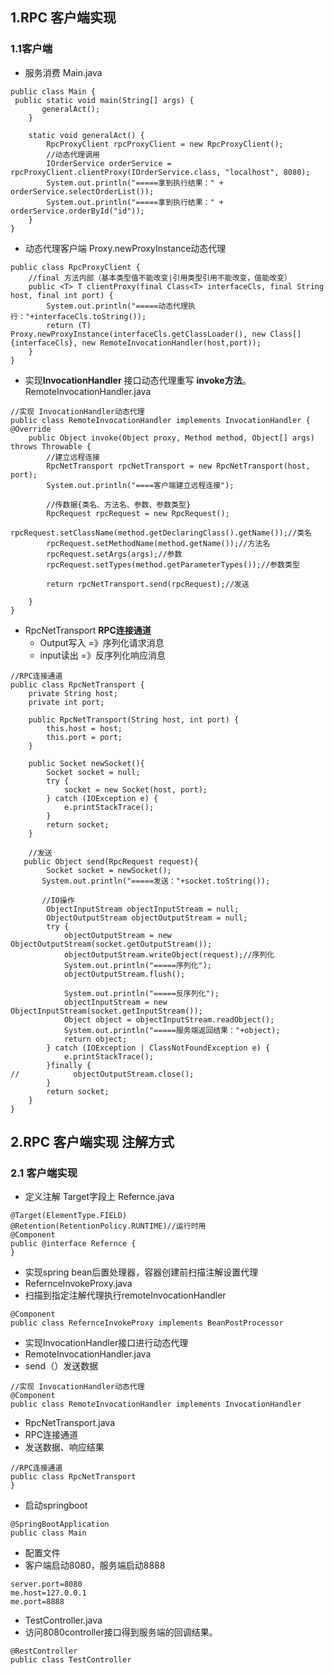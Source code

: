 ## 1.RPC 客户端实现

### 1.1客户端
* 服务消费 Main.java
~~~
public class Main {
 public static void main(String[] args) {
       generalAct();
    }

    static void generalAct() {
        RpcProxyClient rpcProxyClient = new RpcProxyClient();
        //动态代理调用
        IOrderService orderService = rpcProxyClient.clientProxy(IOrderService.class, "localhost", 8080);
        System.out.println("=====拿到执行结果：" + orderService.selectOrderList());
        System.out.println("=====拿到执行结果：" + orderService.orderById("id"));
    }
}
~~~
* 动态代理客户端 Proxy.newProxyInstance动态代理
~~~
public class RpcProxyClient {
    //final 方法内部（基本类型值不能改变|引用类型引用不能改变，值能改变）
    public <T> T clientProxy(final Class<T> interfaceCls, final String host, final int port) {
        System.out.println("=====动态代理执行："+interfaceCls.toString());
        return (T) Proxy.newProxyInstance(interfaceCls.getClassLoader(), new Class[]{interfaceCls}, new RemoteInvocationHandler(host,port));
    }
}
~~~
* 实现**InvocationHandler** 接口动态代理重写 **invoke方法**。RemoteInvocationHandler.java
~~~
//实现 InvocationHandler动态代理
public class RemoteInvocationHandler implements InvocationHandler {
@Override
    public Object invoke(Object proxy, Method method, Object[] args) throws Throwable {
        //建立远程连接
        RpcNetTransport rpcNetTransport = new RpcNetTransport(host, port);
        System.out.println("====客户端建立远程连接");
        
        //传数据{类名、方法名、参数、参数类型}
        RpcRequest rpcRequest = new RpcRequest();
        rpcRequest.setClassName(method.getDeclaringClass().getName());//类名
        rpcRequest.setMethodName(method.getName());//方法名
        rpcRequest.setArgs(args);//参数
        rpcRequest.setTypes(method.getParameterTypes());//参数类型
        
        return rpcNetTransport.send(rpcRequest);//发送

    }
}
~~~
* RpcNetTransport **RPC连接通道**
    * Output写入 =》序列化请求消息
    * input读出 =》反序列化响应消息
~~~
//RPC连接通道
public class RpcNetTransport {
    private String host;
    private int port;

    public RpcNetTransport(String host, int port) {
        this.host = host;
        this.port = port;
    }

    public Socket newSocket(){
        Socket socket = null;
        try {
            socket = new Socket(host, port);
        } catch (IOException e) {
            e.printStackTrace();
        }
        return socket;
    }

    //发送
   public Object send(RpcRequest request){
        Socket socket = newSocket();
       System.out.println("=====发送："+socket.toString());
       
       //IO操作
        ObjectInputStream objectInputStream = null;
        ObjectOutputStream objectOutputStream = null;
        try {
            objectOutputStream = new ObjectOutputStream(socket.getOutputStream());
            objectOutputStream.writeObject(request);//序列化
            System.out.println("=====序列化");
            objectOutputStream.flush();
            
            System.out.println("=====反序列化");
            objectInputStream = new ObjectInputStream(socket.getInputStream());
            Object object = objectInputStream.readObject();
            System.out.println("=====服务端返回结果："+object);
            return object;
        } catch (IOException | ClassNotFoundException e) {
            e.printStackTrace();
        }finally {
//            objectOutputStream.close();
        }
        return socket;
    }
}
~~~

## 2.RPC 客户端实现 注解方式

### 2.1 客户端实现
* 定义注解 Target字段上 Refernce.java
~~~
@Target(ElementType.FIELD)
@Retention(RetentionPolicy.RUNTIME)//运行时用
@Component
public @interface Refernce {
}
~~~
* 实现spring bean后置处理器，容器创建前扫描注解设置代理
* RefernceInvokeProxy.java
* 扫描到指定注解代理执行remoteInvocationHandler
~~~
@Component
public class RefernceInvokeProxy implements BeanPostProcessor 
~~~
* 实现InvocationHandler接口进行动态代理
* RemoteInvocationHandler.java
* send（）发送数据
~~~
//实现 InvocationHandler动态代理
@Component
public class RemoteInvocationHandler implements InvocationHandler 
~~~
* RpcNetTransport.java
* RPC连接通道
* 发送数据、响应结果
~~~
//RPC连接通道
public class RpcNetTransport
}
~~~
* 启动springboot
~~~
@SpringBootApplication
public class Main 
~~~
* 配置文件
* 客户端启动8080，服务端启动8888
~~~
server.port=8080
me.host=127.0.0.1
me.port=8888
~~~
* TestController.java
* 访问8080controller接口得到服务端的回调结果。
~~~
@RestController
public class TestController 
~~~

